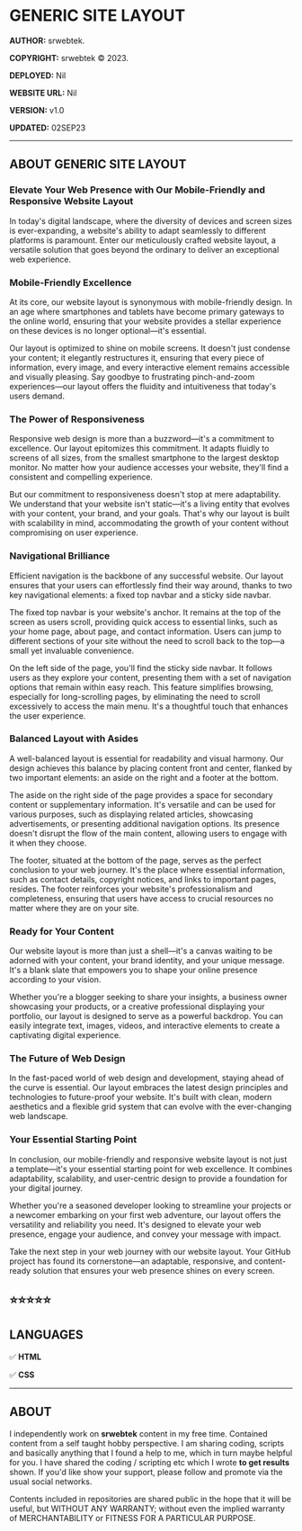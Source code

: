 # GENERIC SITE LAYOUT



__AUTHOR:__ srwebtek.

__COPYRIGHT:__ srwebtek © 2023.

__DEPLOYED:__ Nil

__WEBSITE URL:__ Nil

__VERSION:__ v1.0

__UPDATED:__ 02SEP23

---

## ABOUT GENERIC SITE LAYOUT

### Elevate Your Web Presence with Our Mobile-Friendly and Responsive Website Layout

In today's digital landscape, where the diversity of devices and screen sizes is ever-expanding, a website's ability to adapt seamlessly to different platforms is paramount. Enter our meticulously crafted website layout, a versatile solution that goes beyond the ordinary to deliver an exceptional web experience.

### Mobile-Friendly Excellence

At its core, our website layout is synonymous with mobile-friendly design. In an age where smartphones and tablets have become primary gateways to the online world, ensuring that your website provides a stellar experience on these devices is no longer optional—it's essential.

Our layout is optimized to shine on mobile screens. It doesn't just condense your content; it elegantly restructures it, ensuring that every piece of information, every image, and every interactive element remains accessible and visually pleasing. Say goodbye to frustrating pinch-and-zoom experiences—our layout offers the fluidity and intuitiveness that today's users demand.

### The Power of Responsiveness

Responsive web design is more than a buzzword—it's a commitment to excellence. Our layout epitomizes this commitment. It adapts fluidly to screens of all sizes, from the smallest smartphone to the largest desktop monitor. No matter how your audience accesses your website, they'll find a consistent and compelling experience.

But our commitment to responsiveness doesn't stop at mere adaptability. We understand that your website isn't static—it's a living entity that evolves with your content, your brand, and your goals. That's why our layout is built with scalability in mind, accommodating the growth of your content without compromising on user experience.

### Navigational Brilliance

Efficient navigation is the backbone of any successful website. Our layout ensures that your users can effortlessly find their way around, thanks to two key navigational elements: a fixed top navbar and a sticky side navbar.

The fixed top navbar is your website's anchor. It remains at the top of the screen as users scroll, providing quick access to essential links, such as your home page, about page, and contact information. Users can jump to different sections of your site without the need to scroll back to the top—a small yet invaluable convenience.

On the left side of the page, you'll find the sticky side navbar. It follows users as they explore your content, presenting them with a set of navigation options that remain within easy reach. This feature simplifies browsing, especially for long-scrolling pages, by eliminating the need to scroll excessively to access the main menu. It's a thoughtful touch that enhances the user experience.

### Balanced Layout with Asides

A well-balanced layout is essential for readability and visual harmony. Our design achieves this balance by placing content front and center, flanked by two important elements: an aside on the right and a footer at the bottom.

The aside on the right side of the page provides a space for secondary content or supplementary information. It's versatile and can be used for various purposes, such as displaying related articles, showcasing advertisements, or presenting additional navigation options. Its presence doesn't disrupt the flow of the main content, allowing users to engage with it when they choose.

The footer, situated at the bottom of the page, serves as the perfect conclusion to your web journey. It's the place where essential information, such as contact details, copyright notices, and links to important pages, resides. The footer reinforces your website's professionalism and completeness, ensuring that users have access to crucial resources no matter where they are on your site.

### Ready for Your Content

Our website layout is more than just a shell—it's a canvas waiting to be adorned with your content, your brand identity, and your unique message. It's a blank slate that empowers you to shape your online presence according to your vision.

Whether you're a blogger seeking to share your insights, a business owner showcasing your products, or a creative professional displaying your portfolio, our layout is designed to serve as a powerful backdrop. You can easily integrate text, images, videos, and interactive elements to create a captivating digital experience.

### The Future of Web Design

In the fast-paced world of web design and development, staying ahead of the curve is essential. Our layout embraces the latest design principles and technologies to future-proof your website. It's built with clean, modern aesthetics and a flexible grid system that can evolve with the ever-changing web landscape.

### Your Essential Starting Point

In conclusion, our mobile-friendly and responsive website layout is not just a template—it's your essential starting point for web excellence. It combines adaptability, scalability, and user-centric design to provide a foundation for your digital journey.

Whether you're a seasoned developer looking to streamline your projects or a newcomer embarking on your first web adventure, our layout offers the versatility and reliability you need. It's designed to elevate your web presence, engage your audience, and convey your message with impact.

Take the next step in your web journey with our website layout. Your GitHub project has found its cornerstone—an adaptable, responsive, and content-ready solution that ensures your web presence shines on every screen.

## ⭐⭐⭐⭐⭐





## LANGUAGES

:white_check_mark: __HTML__

:white_check_mark: __CSS__

---



## ABOUT

I independently work on __srwebtek__ content in my free time. Contained content from a self taught hobby perspective. I am sharing coding, scripts and basically anything that I found a help to me, which in turn maybe helpful for you. I have shared the coding / scripting etc which I wrote __to get results__ shown. If you'd like show your support, please follow and promote via the usual social networks.

Contents included in repositories are shared public in the hope that it will be useful, but WITHOUT ANY WARRANTY; without even the implied warranty of MERCHANTABILITY or FITNESS FOR A PARTICULAR PURPOSE.